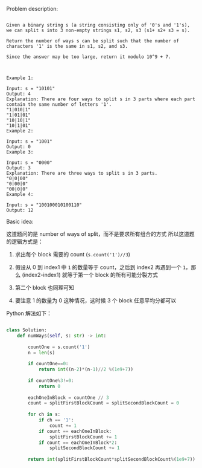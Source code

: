 
Problem description:

```

Given a binary string s (a string consisting only of '0's and '1's), we can split s into 3 non-empty strings s1, s2, s3 (s1+ s2+ s3 = s).

Return the number of ways s can be split such that the number of characters '1' is the same in s1, s2, and s3.

Since the answer may be too large, return it modulo 10^9 + 7.

 

Example 1:

Input: s = "10101"
Output: 4
Explanation: There are four ways to split s in 3 parts where each part contain the same number of letters '1'.
"1|010|1"
"1|01|01"
"10|10|1"
"10|1|01"
Example 2:

Input: s = "1001"
Output: 0
Example 3:

Input: s = "0000"
Output: 3
Explanation: There are three ways to split s in 3 parts.
"0|0|00"
"0|00|0"
"00|0|0"
Example 4:

Input: s = "100100010100110"
Output: 12

```

Basic idea:

这道题问的是 number of ways of split，而不是要求所有组合的方式
所以这道题的逻辑方式是：

1. 求出每个 block 需要的 count (`s.count('1')//3`)

2. 假设从 0 到 index1 中 `1` 的数量等于 count，之后到 index2 再遇到一个 `1`，那么
(index2-index1) 就等于第一个 block 的所有可能分裂方式

3. 第二个 block 也同理可知

4. 要注意 1 的数量为 0 这种情况，这时候 3 个 block 任意平均分都可以

Python 解法如下：

```Python

class Solution:
    def numWays(self, s: str) -> int:
        
        countOne = s.count('1')
        n = len(s)
        
        if countOne==0:
            return int((n-2)*(n-1)//2 %(1e9+7))
        
        if countOne%3!=0:
            return 0
        
        eachOneInBlock = countOne // 3
        count = splitFirstBlockCount = splitSecondBlockCount = 0
        
        for ch in s:
            if ch == '1':
                count += 1
            if count == eachOneInBlock:
                splitFirstBlockCount += 1
            if count == eachOneInBlock*2:
                splitSecondBlockCount += 1
        
        return int(splitFirstBlockCount*splitSecondBlockCount%(1e9+7))

```